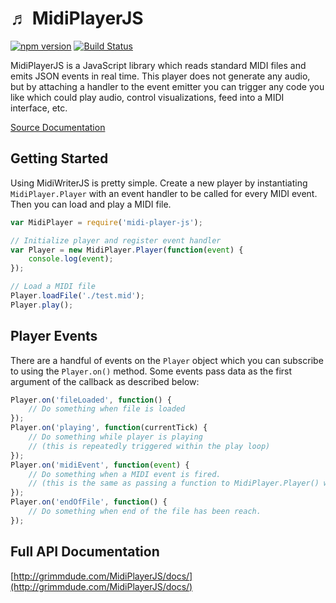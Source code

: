 # &#9836; MidiPlayerJS
[![npm version](https://badge.fury.io/js/midi-player-js.svg)](https://badge.fury.io/js/midi-player-js)
[![Build Status](https://travis-ci.org/grimmdude/MidiPlayerJS.svg?branch=master)](https://travis-ci.org/grimmdude/MidiPlayerJS)

MidiPlayerJS is a JavaScript library which reads standard MIDI files and emits JSON events in real time.  This player does not generate any audio, but by attaching a handler to the event emitter you can trigger any code you like which could play audio, control visualizations, feed into a MIDI interface, etc.

[Source Documentation](http://grimmdude.com/MidiPlayerJS/docs/)

## Getting Started
Using MidiWriterJS is pretty simple.  Create a new player by instantiating `MidiPlayer.Player` with an event handler to be called for every MIDI event.  Then you can load and play a MIDI file.

```js
var MidiPlayer = require('midi-player-js');

// Initialize player and register event handler
var Player = new MidiPlayer.Player(function(event) {
	console.log(event);
});

// Load a MIDI file
Player.loadFile('./test.mid');
Player.play();
```
## Player Events
There are a handful of events on the `Player` object which you can subscribe to using the `Player.on()` method.  Some events pass data as the first argument of the callback as described below:

```js
Player.on('fileLoaded', function() {
    // Do something when file is loaded
});
Player.on('playing', function(currentTick) {
    // Do something while player is playing
    // (this is repeatedly triggered within the play loop)
});
Player.on('midiEvent', function(event) {
    // Do something when a MIDI event is fired.
    // (this is the same as passing a function to MidiPlayer.Player() when instantiating.
});
Player.on('endOfFile', function() {
    // Do something when end of the file has been reach.
});
```
## Full API Documentation
[http://grimmdude.com/MidiPlayerJS/docs/](http://grimmdude.com/MidiPlayerJS/docs/)
